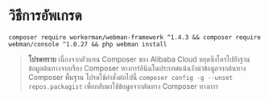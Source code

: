 # วิธีการอัพเกรด

`composer require workerman/webman-framework ^1.4.3 && composer require webman/console ^1.0.27 && php webman install`

> **โปรดทราบ**
> เนื่องจากตัวแทน Composer ของ Alibaba Cloud หยุดซิงโครไปยังฐานข้อมูลต้นทางจากเรือง Composer ทางการ์อินิฉในประเทศแน้นงังนำข้อมูลจากต้นทาง Composer พื้นฐาน โปรดใช้คำสั่งต่อไปนี้ `composer config -g --unset repos.packagist` เพื่อกลับมาใช้ข้อมูลจากต้นทาง Composer ทางการ
